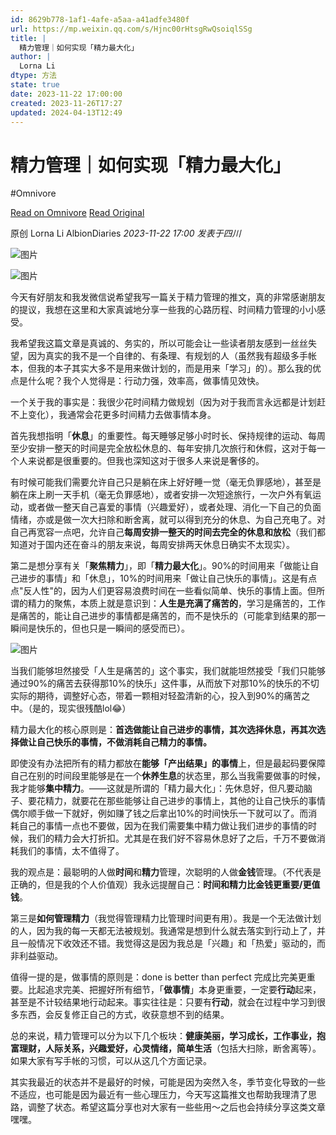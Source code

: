 ```yaml
---
id: 8629b778-1af1-4afe-a5aa-a41adfe3480f
url: https://mp.weixin.qq.com/s/Hjnc00rHtsgRwQsoiqlSSg
title: |
  精力管理｜如何实现「精力最大化」
author: |
  Lorna Li
dtype: 方法
state: true
date: 2023-11-22 17:00:00
created: 2023-11-26T17:27
updated: 2024-04-13T12:49
---
```



# 精力管理｜如何实现「精力最大化」
#Omnivore

[Read on Omnivore](https://omnivore.app/me/https-mp-weixin-qq-com-s-hjnc-00-r-htsg-rw-qsoiql-s-sg-18c0af40f95)
[Read Original](https://mp.weixin.qq.com/s/Hjnc00rHtsgRwQsoiqlSSg)

原创 Lorna Li  AlbionDiaries _2023-11-22 17:00_ _发表于四川_ 

![图片](https://proxy-prod.omnivore-image-cache.app/0x0,ssFwbUKoqlWnrq9CLRF7eaMkF0Rseky3650N07541joI/https://mmbiz.qpic.cn/mmbiz_jpg/vreNn4MK2C26dgaYZ8b8yNyt5W5hibbolzkWLAUNyGCYEtompozVQW8z0dVEDxCPbudIP5otJQoar1mdYp8EmcQ/640?wx_fmt=jpeg&from=appmsg)

![图片](https://proxy-prod.omnivore-image-cache.app/0x0,scXKOMfn-LaL_csS_DPr9hgdwihpbspX6NUiHhxdKiTg/https://mmbiz.qpic.cn/mmbiz_jpg/vreNn4MK2C26dgaYZ8b8yNyt5W5hibbol5wWmQfIqzudltsiajjIZLNjrebQBm9VFNdJYfvyMvdnD5uicvsAdRzmw/640?wx_fmt=jpeg&from=appmsg)

今天有好朋友和我发微信说希望我写一篇关于精力管理的推文，真的非常感谢朋友的提议，我想在这里和大家真诚地分享一些我的心路历程、时间精力管理的小小感受。

我希望我这篇文章是真诚的、务实的，所以可能会让一些读者朋友感到一丝丝失望，因为真实的我不是一个自律的、有条理、有规划的人（虽然我有超级多手帐本，但我的本子其实大多不是用来做计划的，而是用来「学习」的）。那么我的优点是什么呢？我个人觉得是：行动力强，效率高，做事情见效快。

一个关于我的事实是：我很少花时间精力做规划（因为对于我而言永远都是计划赶不上变化），我通常会花更多时间精力去做事情本身。

首先我想指明「**休息**」的重要性。每天睡够足够小时时长、保持规律的运动、每周至少安排一整天的时间是完全放松休息的、每年安排几次旅行和休假，这对于每一个人来说都是很重要的。但我也深知这对于很多人来说是奢侈的。

有时候可能我们需要允许自己只是躺在床上好好睡一觉（毫无负罪感地），甚至是躺在床上刷一天手机（毫无负罪感地），或者安排一次短途旅行，一次户外有氧运动，或者做一整天自己喜爱的事情（兴趣爱好），或者处理、消化一下自己的负面情绪，亦或是做一次大扫除和断舍离，就可以得到充分的休息、为自己充电了。对自己再宽容一点吧，允许自己**每周安排一整天的时间去完全的休息和放松**（我们都知道对于国内还在奋斗的朋友来说，每周安排两天休息日确实不太现实）。

第二是想分享有关「**聚焦精力**」，即「**精力最大化**」。90%的时间用来「做能让自己进步的事情」和「休息」，10%的时间用来「做让自己快乐的事情」。这是有点点"反人性"的，因为人们更容易浪费时间在一些看似简单、快乐的事情上面。但所谓的精力的聚焦，本质上就是意识到：**人生是充满了痛苦的**，学习是痛苦的，工作是痛苦的，能让自己进步的事情都是痛苦的，而不是快乐的（可能拿到结果的那一瞬间是快乐的，但也只是一瞬间的感受而已）。

![图片](https://proxy-prod.omnivore-image-cache.app/0x0,sHdDdup6InJQ7EKqsB8uEo7h_-h2xK_qn6jIFpWhatsI/https://mmbiz.qpic.cn/mmbiz_jpg/vreNn4MK2C26dgaYZ8b8yNyt5W5hibbolN6ibB11f86fr87Zwuqh2MOy3RhRUEIJFzU0iaGpYMWn6VXZ3Fa63gxiag/640?wx_fmt=jpeg&from=appmsg)

当我们能够坦然接受「人生是痛苦的」这个事实，我们就能坦然接受「我们只能够通过90%的痛苦去获得那10%的快乐」这件事，从而放下对那10%的快乐的不切实际的期待，调整好心态，带着一颗相对轻盈清新的心，投入到90%的痛苦之中。（是的，现实很残酷lol😂）

精力最大化的核心原则是：**首选做能让自己进步的事情，其次选择休息，再其次选择做让自己快乐的事情，不做消耗自己精力的事情。**

即使没有办法把所有的精力都放在**能够「产出结果」的事情**上，但是最起码要保障自己在别的时间段里能够是在一个**休养生息**的状态里，那么当我需要做事的时候，我才能够**集中精力**。——这就是所谓的「精力最大化」：先休息好，但凡要动脑子、要花精力，就要花在那些能够让自己进步的事情上，其他的让自己快乐的事情偶尔顺手做一下就好，例如赚了钱之后拿出10%的时间快乐一下就可以了。而消耗自己的事情一点也不要做，因为在我们需要集中精力做让我们进步的事情的时候，我们的精力会大打折扣。尤其是在我们好不容易休息好了之后，千万不要做消耗我们的事情，太不值得了。

我的观点是：最聪明的人做**时间**和**精力**管理，次聪明的人做**金钱**管理。（不代表是正确的，但是我的个人价值观）我永远提醒自己：**时间和精力比金钱更重要/更值钱**。

第三是**如何管理精力**（我觉得管理精力比管理时间更有用）。我是一个无法做计划的人，因为我的每一天都无法被规划。我通常是想到什么就去落实到行动上了，并且一般情况下收效还不错。我觉得这是因为我总是「兴趣」和「热爱」驱动的，而非利益驱动。

值得一提的是，做事情的原则是：done is better than perfect 完成比完美更重要。比起追求完美、把握好所有细节，「**做事情**」本身更重要，一定要**行动**起来，甚至是不计较结果地行动起来。事实往往是：只要有**行动**，就会在过程中学习到很多东西，会反复修正自己的方式，收获意想不到的结果。

总的来说，精力管理可以分为以下几个板块：**健康美丽，学习成长，工作事业，抱富理财，人际关系，兴趣爱好，心灵情绪，简单生活**（包括大扫除，断舍离等）。如果大家有写手帐的习惯，可以从这几个方面记录。

其实我最近的状态并不是最好的时候，可能是因为突然入冬，季节变化导致的一些不适应，也可能是因为最近有一些心理压力，今天写这篇推文也帮助我理清了思路，调整了状态。希望这篇分享也对大家有一些些用～之后也会持续分享这类文章嘿嘿。



